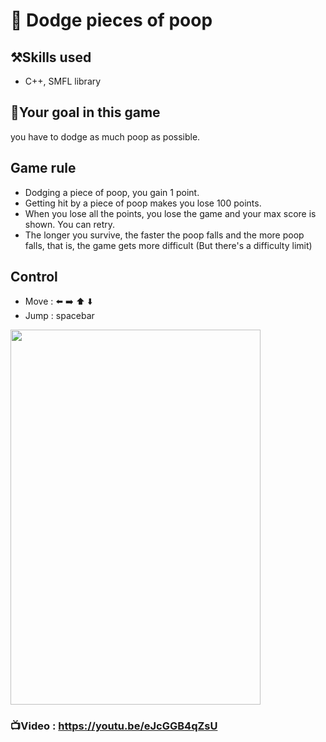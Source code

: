 # 💩 Dodge pieces of poop

## ⚒️Skills used
* C++, SMFL library

## 🥅Your goal in this game
you have to dodge as much poop as possible. 

## Game rule
* Dodging a piece of poop, you gain 1 point.
* Getting hit by a piece of poop makes you lose 100 points. 
* When you lose all the points, you lose the game and your max score is shown. You can retry.
* The longer you survive, the faster the poop falls and the more poop falls, that is, the game gets more difficult (But there's a difficulty limit)

## Control
* Move : ⬅️ ➡️ ⬆️ ⬇️
* Jump : spacebar

<img src="https://user-images.githubusercontent.com/67142421/148427711-e7131cc8-335e-47d1-9059-24c2b68d4eff.jpg" width="400" height="600">

### 📺Video : https://youtu.be/eJcGGB4qZsU
